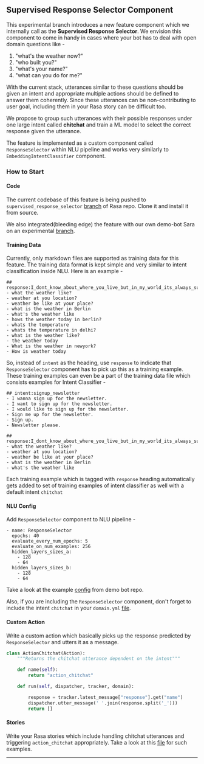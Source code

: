 ## Supervised Response Selector Component

This experimental branch introduces a new feature component which we internally 
call as the **Supervised Response Selector**. We envision this component to come in handy
in cases where your bot has to deal with open domain questions like - 

1. "what's the weather now?" 
2. "who built you?"
3. "what's your name?"
4. "what can you do for me?"

With the current stack, utterances similar to these questions should be given an intent and
appropriate multiple actions should be defined to answer them coherently. Since these utterances
can be non-contributing to user goal, including them in your Rasa story can be difficult too.

We propose to group such utterances with their possible responses under one large intent called **chitchat**
and train a ML model to select the correct response given the utterance.

The feature is implemented as a custom component called `ResponseSelector` within NLU pipeline and works
very similarly to `EmbeddingIntentClassifier` component.


### How to Start

#### Code

The current codebase of this feature is being pushed to `supervised_response_selector` 
[branch](https://github.com/RasaHQ/rasa/tree/supervised_response_selector) of Rasa repo. Clone it and
install it from source.

We also integrated(bleeding edge) the feature with our own demo-bot Sara on an experimental 
[branch](https://github.com/RasaHQ/rasa-demo/tree/supervised_response_selector).

#### Training Data

Currently, only markdown files are supported as training data for this feature.
The training data format is kept simple and very similar to intent classification inside NLU. Here is an 
example -

```
## response:I_dont_know_about_where_you_live_but_in_my_world_its_always_sunny
- what the weather like?
- weather at you location?
- weather be like at your place?
- what is the weather in Berlin
- what's the weather like
- hows the weather today in berlin?
- whats the temperature
- whats the temperature in delhi?
- what is the weather like?
- the weather today
- What is the weather in newyork?
- How is weather today
```

So, instead of `intent` as the heading, use `response` to indicate that `ResponseSelector` component has
to pick up this as a training example. These training examples can even be a part of the training data file which
consists examples for Intent Classifier - 

```
## intent:signup_newsletter
- I wanna sign up for the newsletter.
- I want to sign up for the newsletter.
- I would like to sign up for the newsletter.
- Sign me up for the newsletter.
- Sign up.
- Newsletter please.

## response:I_dont_know_about_where_you_live_but_in_my_world_its_always_sunny
- what the weather like?
- weather at you location?
- weather be like at your place?
- what is the weather in Berlin
- what's the weather like
```

Each training example which is tagged with `response` heading automatically gets added to set of training examples of 
intent classifier as well with a default intent `chitchat`


#### NLU Config

Add `ResponseSelector` component to NLU pipeline - 

```
- name: ResponseSelector
  epochs: 40
  evaluate_every_num_epochs: 5
  evaluate_on_num_examples: 256
  hidden_layers_sizes_a:
    - 128
    - 64
  hidden_layers_sizes_b:
    - 128
    - 64
```

Take a look at the example [config](https://github.com/RasaHQ/rasa-demo/blob/supervised_response_selector/config.yml)
 from demo bot repo.
 
 Also, if you are including the `ResponseSelector` component, don't forget to include the intent `chitchat`
 in your `domain.yml` [file](https://github.com/RasaHQ/rasa-demo/blob/supervised_response_selector/domain.yml#L28).



#### Custom Action

Write a custom action which basically picks up the response predicted by `ResponseSelector` and utters it as
a message.

```python
class ActionChitchat(Action):
    """Returns the chitchat utterance dependent on the intent"""

    def name(self):
        return "action_chitchat"

    def run(self, dispatcher, tracker, domain):

        response = tracker.latest_message["response"].get("name")
        dispatcher.utter_message(' '.join(response.split('_')))
        return []

```

#### Stories

Write your Rasa stories which include handling chitchat utterances and triggering `action_chitchat` 
appropriately. Take a look at this [file](https://github.com/RasaHQ/rasa-demo/blob/supervised_response_selector/data/core/chitchat.md)
for such examples.

----------------------------------
